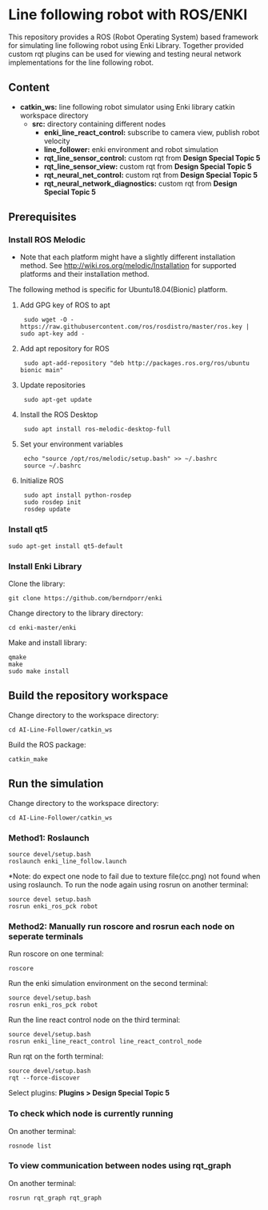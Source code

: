 # Line following robot with ROS/ENKI

This repository provides a ROS (Robot Operating System) based framework for simulating line following robot using Enki Library. Together provided custom rqt plugins can be used for viewing and testing neural network implementations for the line following robot.

## Content
* __catkin_ws:__ line following robot simulator using Enki library catkin workspace directory
  * __src:__ directory containing different nodes
     * __enki_line_react_control:__ subscribe to camera view, publish robot velocity
     * __line_follower:__ enki environment and robot simulation
     * __rqt_line_sensor_control:__ custom rqt from __Design Special Topic 5__
     * __rqt_line_sensor_view:__ custom rqt from __Design Special Topic 5__
     * __rqt_neural_net_control:__ custom rqt from __Design Special Topic 5__
     * __rqt_neural_network_diagnostics:__ custom rqt from __Design Special Topic 5__

## Prerequisites

### Install ROS Melodic

 * Note that each platform might have a slightly different installation method.
 See http://wiki.ros.org/melodic/Installation for supported platforms and their installation method.

The following method is specific for Ubuntu18.04(Bionic) platform.

1. Add GPG key of ROS to apt

        sudo wget -O - https://raw.githubusercontent.com/ros/rosdistro/master/ros.key | sudo apt-key add -

2. Add apt repository for ROS

        sudo apt-add-repository "deb http://packages.ros.org/ros/ubuntu bionic main"

3. Update repositories

        sudo apt-get update

4. Install the ROS Desktop

        sudo apt install ros-melodic-desktop-full

5. Set your environment variables

        echo "source /opt/ros/melodic/setup.bash" >> ~/.bashrc
        source ~/.bashrc

6. Initialize ROS

        sudo apt install python-rosdep
        sudo rosdep init
        rosdep update
        
### Install qt5
```
sudo apt-get install qt5-default
```

### Install Enki Library

Clone the library:
```
git clone https://github.com/berndporr/enki
```
Change directory to the library directory:
```
cd enki-master/enki
```
Make and install library:
```
qmake
make
sudo make install
```

## Build the repository workspace

Change directory to the workspace directory:
```
cd AI-Line-Follower/catkin_ws
```
Build the ROS package:
```
catkin_make
```

## Run the simulation

Change directory to the workspace directory:
```
cd AI-Line-Follower/catkin_ws
```

### Method1: Roslaunch

```
source devel/setup.bash
roslaunch enki_line_follow.launch
```
*Note: do expect one node to fail due to texture file(cc.png) not found when using roslaunch. To run the node again using rosrun on another terminal:
```
source devel setup.bash
rosrun enki_ros_pck robot
```

### Method2: Manually run roscore and rosrun each node on seperate terminals

Run roscore on one terminal:
```
roscore
```

Run the enki simulation environment on the second terminal:
```
source devel/setup.bash
rosrun enki_ros_pck robot
```

Run the line react control node on the third terminal:
```
source devel/setup.bash
rosrun enki_line_react_control line_react_control_node
```

Run rqt on the forth terminal:
```
source devel/setup.bash
rqt --force-discover
```

Select plugins:
__Plugins > Design Special Topic 5__

### To check which node is currently running

On another terminal:
```
rosnode list
```
### To view communication between nodes using rqt_graph

On another terminal:
```
rosrun rqt_graph rqt_graph
```
